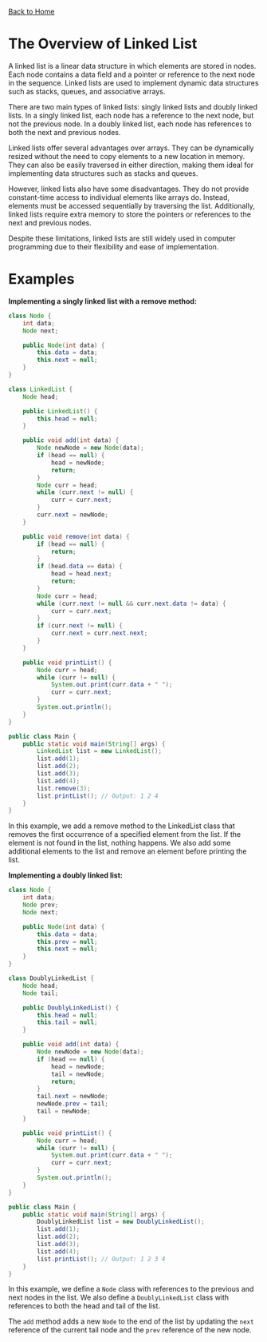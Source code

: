 [Back to Home](../../README.md)
# The Overview of Linked List
A linked list is a linear data structure in which
elements are stored in nodes. Each node contains 
a data field and a pointer or reference to the 
next node in the sequence. Linked lists are used
to implement dynamic data structures such as stacks,
queues, and associative arrays.

There are two main types of linked lists: 
singly linked lists and doubly linked lists. 
In a singly linked list, each node has a 
reference to the next node, but not the 
previous node. In a doubly linked list, 
each node has references to both the next 
and previous nodes.

Linked lists offer several advantages over
arrays. They can be dynamically resized 
without the need to copy elements to a new 
location in memory. They can also be easily
traversed in either direction, making them 
ideal for implementing data structures such 
as stacks and queues.

However, linked lists also have some disadvantages.
They do not provide constant-time access to 
individual elements like arrays do. Instead,
elements must be accessed sequentially by 
traversing the list. Additionally, linked
lists require extra memory to store the pointers 
or references to the next and previous nodes.

Despite these limitations, linked lists are still
widely used in computer programming due to their 
flexibility and ease of implementation.

# Examples
**Implementing a singly linked list with a remove method:**
```java
class Node {
    int data;
    Node next;

    public Node(int data) {
        this.data = data;
        this.next = null;
    }
}

class LinkedList {
    Node head;

    public LinkedList() {
        this.head = null;
    }

    public void add(int data) {
        Node newNode = new Node(data);
        if (head == null) {
            head = newNode;
            return;
        }
        Node curr = head;
        while (curr.next != null) {
            curr = curr.next;
        }
        curr.next = newNode;
    }

    public void remove(int data) {
        if (head == null) {
            return;
        }
        if (head.data == data) {
            head = head.next;
            return;
        }
        Node curr = head;
        while (curr.next != null && curr.next.data != data) {
            curr = curr.next;
        }
        if (curr.next != null) {
            curr.next = curr.next.next;
        }
    }

    public void printList() {
        Node curr = head;
        while (curr != null) {
            System.out.print(curr.data + " ");
            curr = curr.next;
        }
        System.out.println();
    }
}

public class Main {
    public static void main(String[] args) {
        LinkedList list = new LinkedList();
        list.add(1);
        list.add(2);
        list.add(3);
        list.add(4);
        list.remove(3);
        list.printList(); // Output: 1 2 4
    }
}
```
In this example, we add a remove method to 
the LinkedList class that removes the first 
occurrence of a specified element from the list.
If the element is not found in the list,
nothing happens. We also add some additional 
elements to the list and remove an element
before printing the list.

**Implementing a doubly linked list:**
```java
class Node {
    int data;
    Node prev;
    Node next;

    public Node(int data) {
        this.data = data;
        this.prev = null;
        this.next = null;
    }
}

class DoublyLinkedList {
    Node head;
    Node tail;

    public DoublyLinkedList() {
        this.head = null;
        this.tail = null;
    }

    public void add(int data) {
        Node newNode = new Node(data);
        if (head == null) {
            head = newNode;
            tail = newNode;
            return;
        }
        tail.next = newNode;
        newNode.prev = tail;
        tail = newNode;
    }

    public void printList() {
        Node curr = head;
        while (curr != null) {
            System.out.print(curr.data + " ");
            curr = curr.next;
        }
        System.out.println();
    }
}

public class Main {
    public static void main(String[] args) {
        DoublyLinkedList list = new DoublyLinkedList();
        list.add(1);
        list.add(2);
        list.add(3);
        list.add(4);
        list.printList(); // Output: 1 2 3 4
    }
}
```
In this example, we define a `Node` class with 
references to the previous and next nodes in the list.
We also define a `DoublyLinkedList` class with 
references to both the head and tail of the list.

The `add` method adds a new `Node` to the end of the
list by updating the `next` reference of the current 
tail node and the `prev` reference of the new node.